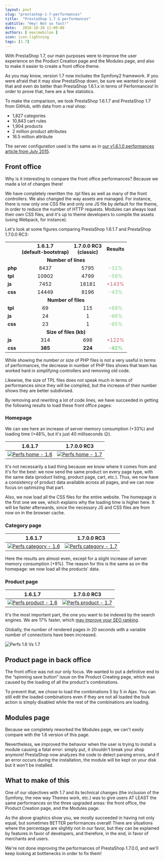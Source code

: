 ```yaml
---
layout: post
slug: "prestashop-1-7-performances"
title:  "PrestaShop 1.7 & performances"
subtitle: "Hey! Not so fast!"
date:   2016-10-28 11:00:00
authors: [ maximebiloe ]
icon: icon-lightning
tags: [1.7]
---
```


With PrestaShop 1.7, our main purposes were to improve the user experience on the Product Creation page and the Modules page, and also to make it easier to create a front office theme.

As you may know, version 1.7 now includes the Symfony2 framework. If you were afraid that it may slow PrestaShop down, be sure we wanted to avoid that and even do better than PrestaShop 1.6.1.x in terms of Performances! In order to prove that, here are a few statistics.

To make the comparison, we took PrestaShop 1.6.1.7 and PrestaShop 1.7 from GitHub, with data from a real shop:

* 1,827 categories
* 10,843 cart rules
* 1,904 products
* 2 million product attributes
* 16.5 million attribute

The server configuration used is the same as in [our v1.6.1.0 performances article from July 2015](http://build.prestashop.com/news/prestashop-1-6-1-0-performances/#the-configuration).

## Front office

Why is it interesting to compare the front office performances? Because we made a lot of changes there!

We have completely rewritten the .tpl files as well as many of the front controllers. We also changed the way assets are managed. For instance, there is now only one CSS file and only one JS file by default for the theme, in order to reduce the number of HTTP requests. Modules can always load their own CSS files, and it's up to theme developers to compile the assets (using Webpack, for instance).

Let's look at some figures comparing PrestaShop 1.6.1.7 and PrestaShop 1.7.0.0 RC3:

<table>
  <tr>
    <td style="border:0;">&nbsp;</td>
    <td style="text-align:center;font-weight:bold;">1.6.1.7<br />(default-bootstrap)</td>
    <td style="text-align:center;font-weight:bold;">1.7.0.0 RC3<br />(classic)</td>
    <td style="text-align:center;font-weight:bold;">Results</td>
  </tr>
  <tr>
    <td colspan="4" style="text-align:center;font-weight:bold;">Number of lines</td>
  </tr>
  <tr>
    <td style="font-weight:bold;">php</td>
    <td style="text-align:center;">8437</td>
    <td style="text-align:center;">5795</td>
    <td style="text-align:center;color:#78D07D;">-31%</td>
  </tr>
  <tr>
    <td style="font-weight:bold;">tpl</td>
    <td style="text-align:center;">10902</td>
    <td style="text-align:center;">4799</td>
    <td style="text-align:center;color:#78D07D;">-56%</td>
  </tr>
  <tr>
    <td style="font-weight:bold;">js</td>
    <td style="text-align:center;">7452</td>
    <td style="text-align:center;">18181</td>
    <td style="text-align:center;color:#C45C67;">+143%</td>
  </tr>
  <tr>
    <td style="font-weight:bold;">css</td>
    <td style="text-align:center;">14449</td>
    <td style="text-align:center;">8196</td>
    <td style="text-align:center;color:#78D07D;">-43%</td>
  </tr>
  <tr>
    <td colspan="4" style="text-align:center;font-weight:bold;">Number of files</td>
  </tr>
  <tr>
    <td style="font-weight:bold;">tpl</td>
    <td style="text-align:center;">69</td>
    <td style="text-align:center;">115</td>
    <td style="text-align:center;color:#78D07D;">+88%</td>
  </tr>
  <tr>
    <td style="font-weight:bold;">js</td>
    <td style="text-align:center;">24</td>
    <td style="text-align:center;">1</td>
    <td style="text-align:center;color:#78D07D;">-96%</td>
  </tr>
  <tr>
    <td style="font-weight:bold;">css</td>
    <td style="text-align:center;">23</td>
    <td style="text-align:center;">1</td>
    <td style="text-align:center;color:#78D07D;">-95%</td>
  </tr>
  <tr>
    <td colspan="4" style="text-align:center;font-weight:bold;">Size of files (kb)</td>
  </tr>
  <tr>
    <td style="font-weight:bold;">js</td>
    <td style="text-align:center;">314</td>
    <td style="text-align:center;">698</td>
    <td style="text-align:center;color:#C45C67;">+122%</td>
  </tr>
  <tr style="font-weight:bold;">
    <td>css</td>
    <td style="text-align:center;">385</td>
    <td style="text-align:center;">224</td>
    <td style="text-align:center;color:#78D07D;">-42%</td>
  </tr>
</table>


While showing the number or size of PHP files is not a very useful in terms of performances, the decrease in number of PHP files shows that team has worked hard in simplifying controllers and removing old code.

Likewise, the size of TPL files does not speak much in terms of performances since they will be compiled, but the increase of their number shows they are better subdivised.

By removing and rewriting a lot of code lines, we have succeeded in getting the following results to load these front office pages:

### Homepage

We can see here an increase of server memory consumption (+33%) and loading time (+48%, but it's just 40 milliseconds :wink:).

| 1.6.1.7 | 1.7.0.0 RC3 |
|---|---|
| [![Perfs home - 1.6 ](/assets/images/2016/10/perfs-home-1.6.png)](/assets/images/2016/10/perfs-home-1.6-full.png) | [![Perfs home - 1.7](/assets/images/2016/10/perfs-home-1.7.png)](/assets/images/2016/10/perfs-home-1.7-full.png) |

It's not necessarily a bad thing because we know where it comes from and it's for the best: we now send the same product on every page type, with the same data (product listing, product page, cart, etc.). Thus, we now have a consistency of product data available across all pages, and we can now focus on optimizing that part.

Also, we now load all the CSS files for the entire website. The homepage is the first one we see, which explains why the loading time is higher here. It will be faster afterwards, since the necessary JS and CSS files are from now on in the browser cache.

### Category page

| 1.6.1.7 | 1.7.0.0 RC3 |
|---|---|
| [![Perfs category - 1.6](/assets/images/2016/10/perfs-category-1.6.png)](/assets/images/2016/10/perfs-category-1.6-full.png) | [![Perfs category - 1.7](/assets/images/2016/10/perfs-category-1.7.png)](/assets/images/2016/10/perfs-category-1.7-full.png) |

Here the results are almost even, except for a slight increase of server memory consumption (+9%). The reason for this is the same as on the homepage: we now load all the products' data.

### Product page

| 1.6.1.7 | 1.7.0.0 RC3 |
|---|---|
| [![Perfs product - 1.6](/assets/images/2016/10/perfs-product-1.6.png)](/assets/images/2016/10/perfs-product-1.6-full.png) | [![Perfs product - 1.7](/assets/images/2016/10/perfs-product-1.7.png)](/assets/images/2016/10/perfs-product-1.7-full.png) |

It's the most important part, the one you want to be indexed by the search engines. We are 17% faster, which [may improve your SEO ranking](https://moz.com/learn/seo/page-speed).

Globally, the number of rendered pages in 20 seconds with a variable number of connections have been increased.

![Perfs 1.6 Vs 1.7](/assets/images/2016/10/perfs-1.6vs1.7.png)

## Product page in back office

The front office was not our only focus. We wanted to put a definitive end to the “spinning save button” issue on the Product Creating page, which was caused by the loading of all the product's combinations.

To prevent that, we chose to load the combinations 5 by 5 in Ajax. You can still edit the loaded combinations even if they are not all loaded the bulk action is simply disabled while the rest of the combinations are loading.

## Modules page

Because we completely reworked the Modules page, we can't easily compare with the 1.6 version of this page.

Nevertheless, we improved the behavior when the user is trying to install a module causing a fatal error: simply put, it shouldn't break your shop anymore! PrestaShop now analyzes the code to detect parsing errors, and if an error occurs during the installation, the module will be kept on your disk but it won't be installed.

## What to make of this

One of our objectives with 1.7 and its technical changes (the inclusion of the Symfony, the new way Themes work, etc.) was to give users AT LEAST the same performances on the three upgraded areas: the front office, the Product Creation page, and the Modules page.

As the above graphics show you, we mostly succeeded in having not only equal, but sometimes BETTER performances overall! There are situations where the percentage are slightly not in our favor, but they can be explained by features in favor of developers, and therefore, in the end, in favor of merchants and users.

We're not done improving the performances of PrestaShop 1.7.0.0, and we'll keep looking at bottlenecks in order to fix them!
